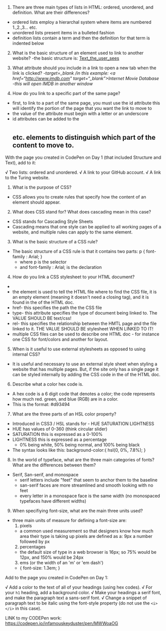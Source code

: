 1.  There are three main types of lists in HTML: ordered, unordered, and definition. What are their differences?
- ordered lists employ a hierarchal system where items are numbered 1.,2.,3… etc.
- unordered lists present items in a bulleted fashion
- definition lists contain a term and then the definition for that term is indented below

2.  What is the basic structure of an element used to link to another website?
-the basic structure is:
<a href="http://www.thewebsite.com">Text_the_user_sees</a>

3.  What attribute should you include in a link to open a new tab when the link is clicked?
-*target=_blank*
*/in this example: <a href=“http://www.imdb.com" target=“_blank”>Internet Movie Database</a>
-this will open IMDB in another window*

4.  How do you link to a specific part of the same page?
- first, to link to a part of the same page, you must use the id attribute <id> this will identify the portion of the page that you want the link to move to
- the value of the <id> attribute must begin with a letter or an underscore
- id attributes can be added to the <h1> <h2> etc. elements to distinguish which part of the content to move to.

With the page you created in CodePen on Day 1 (that included Structure and Text), add to it:

√   Two lists: ordered and unordered.
√   A link to your GitHub account.
√   A link to the Turing website.

1.  What is the purpose of CSS?
- CSS allows you to create rules that specify how the content of an element should appear.

2.  What does CSS stand for? What does cascading mean in this case?
- CSS stands for Cascading Style Sheets
- Cascading means that one style can be applied to all working pages of a website, and multiple rules can apply to the same element.

3.  What is the basic structure of a CSS rule?
- The basic structure of a CSS rule is that it contains two parts:
    p {
      font-family : Arial;
    }
  - where p is the selector
  - and font-family : Arial; is the declaration

4.  How do you link a CSS stylesheet to your HTML document?
- <head>
    <title>
      <link href="css/styles.css" type="text/css" rel="stylesheet" />
    </title>
  </head>
- the <link> element is used to tell the HTML file where to find the CSS file, it is an empty element (meaning it doesn't need a closing tag), and it is found in the <head> of the HTML doc.
- href- this specifies the path the the CSS file
- type- this attribute specifies the type of document being linked to. The VALUE SHOULD BE text/css!
- rel- this specifies the relationship between the HMTL page and the file linked to it. THE VALUE SHOULD BE stylesheet WHEN LINKED TO IT!
- multiple CSS files can be used to describe one HTML doc - for instance one CSS for font/colors and another for layout.

5.  When is it useful to use external stylesheets as opposed to using internal CSS?
- It is useful and necessary to use an external style sheet when styling a website that has multiple pages. But, if the site only has a single page it can be styled internally by adding the CSS code in the <head> of the HTML doc.

6.  Describe what a color hex code is.
- A hex code is a 6 digit code that denotes a color; the code represents how much red. green, and blue (RGB) are in a color.
- This is the format: #d93494

7.  What are the three parts of an HSL color property?
- Introduced in CSS3 / HSL stands for - HUE SATURATION LIGHTNESS
- HUE has values of 0-360 (think circular slider)
- SATURATION this is expressed as a 0-100%
- LIGHTNESS this is expressed as a percentage
  - 0% being white, 50% being normal, and 100% being black
- The syntax looks like this: background-color:{ hsl(0, 0%, 7.8%); }

8.  In the world of typeface, what are the three main categories of fonts? What are the differences between them?
- Serif, San-serif, and monospace
  - serif letters include "feet" that seem to anchor them to the baseline
  - san-serif faces are more streamlined and smooth looking with no feet
  - every letter in a monospace face is the same width (no monospaced typefaces have different widths)

9.  When specifiying font-size, what are the main three units used?
- three main units of measure for defining a font-size are:
  1. pixels
    - a common used measurement so that designers know how much area their type is taking up pixels are defined as a: 9px a number followed by px
  2. percentages
    - the default size of type in a web browser is 16px; so 75% would be 12px, and 150% would be 24px
  3. ems (or the width of an 'm' or 'em dash')
    - { font-size: 1.3em; }

Add to the page you created in CodePen on Day 1:

√   Add a color to the text of all of your headings (using hex codes).
√   For your `h1` heading, add a background color.
√   Make your headings a serif font, and make the paragraph text a sans-serif font.
√   Change a snippet of paragraph text to be italic using the font-style property (do not use the `<i></i>` in this case).

LINK to my CODEPen work:
  https://codepen.io/infamouskeyduster/pen/MWWoaOG
